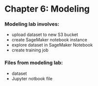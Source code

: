 # Chapter 6: Modeling

### Modeling lab involves:  
* upload dataset to new S3 bucket
* create SageMaker notebook instance
* explore dataset in SageMaker Notebook
* create training job

### Files from modeling lab: 
* dataset
* Jupyter notbook file

